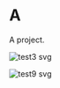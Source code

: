 # A

A project.

![test3 svg](https://cdn.rawgit.com/scriptype/A/master/test4.svg)

![test9 svg](https://cdn.rawgit.com/scriptype/A/master/test9.svg)
